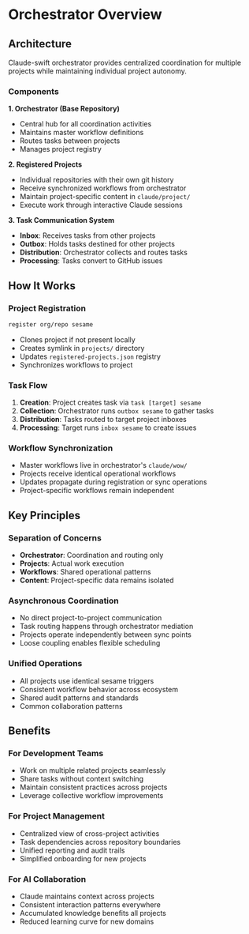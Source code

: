 # Orchestrator Overview

## Architecture

Claude-swift orchestrator provides centralized coordination for multiple projects while maintaining individual project autonomy.

### Components

**1. Orchestrator (Base Repository)**
- Central hub for all coordination activities
- Maintains master workflow definitions
- Routes tasks between projects
- Manages project registry

**2. Registered Projects**
- Individual repositories with their own git history
- Receive synchronized workflows from orchestrator
- Maintain project-specific content in `claude/project/`
- Execute work through interactive Claude sessions

**3. Task Communication System**
- **Inbox**: Receives tasks from other projects
- **Outbox**: Holds tasks destined for other projects
- **Distribution**: Orchestrator collects and routes tasks
- **Processing**: Tasks convert to GitHub issues

## How It Works

### Project Registration
```bash
register org/repo sesame
```
- Clones project if not present locally
- Creates symlink in `projects/` directory
- Updates `registered-projects.json` registry
- Synchronizes workflows to project

### Task Flow
1. **Creation**: Project creates task via `task [target] sesame`
2. **Collection**: Orchestrator runs `outbox sesame` to gather tasks
3. **Distribution**: Tasks routed to target project inboxes
4. **Processing**: Target runs `inbox sesame` to create issues

### Workflow Synchronization
- Master workflows live in orchestrator's `claude/wow/`
- Projects receive identical operational workflows
- Updates propagate during registration or sync operations
- Project-specific workflows remain independent

## Key Principles

### Separation of Concerns
- **Orchestrator**: Coordination and routing only
- **Projects**: Actual work execution
- **Workflows**: Shared operational patterns
- **Content**: Project-specific data remains isolated

### Asynchronous Coordination
- No direct project-to-project communication
- Task routing happens through orchestrator mediation
- Projects operate independently between sync points
- Loose coupling enables flexible scheduling

### Unified Operations
- All projects use identical sesame triggers
- Consistent workflow behavior across ecosystem
- Shared audit patterns and standards
- Common collaboration patterns

## Benefits

### For Development Teams
- Work on multiple related projects seamlessly
- Share tasks without context switching
- Maintain consistent practices across projects
- Leverage collective workflow improvements

### For Project Management
- Centralized view of cross-project activities
- Task dependencies across repository boundaries
- Unified reporting and audit trails
- Simplified onboarding for new projects

### For AI Collaboration
- Claude maintains context across projects
- Consistent interaction patterns everywhere
- Accumulated knowledge benefits all projects
- Reduced learning curve for new domains